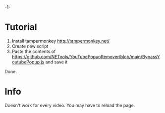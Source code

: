 -1-

# Tutorial

1) Install tampermonkey http://tampermonkey.net/
2) Create new script
3) Paste the contents of https://github.com/NETools/YouTubePopupRemover/blob/main/BypassYoutubePopup.js and save it

Done.

# Info

Doesn't work for every video. You may have to reload the page.